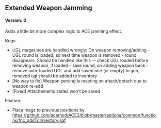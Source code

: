 ## Extended Weapon Jamming

#### Version: 0

Adds a little bit more complex logic to ACE jamming effect.

Bugs:
- UGL magazines are handled wrongly: On weapon removing/adding - UGL round is loaded, so next time weapon is removed - round disappears. Should be handled like this -- check UGL loaded before removing weapon, if loaded - save round, on adding weapon back - remove auto-loaded UGL and add saved one (or empty) to gun, removed ugl should be added to inventory
- [No way to fix] Weapon zeroing is reseting on attach/detach due to weapon re-add
- [Fixed] Attachements states won't be saved

Feature:
- Place magz to previous positions by https://github.com/acemod/ACE3/blob/master/addons/common/functions/fnc_addToInventory.sqf
